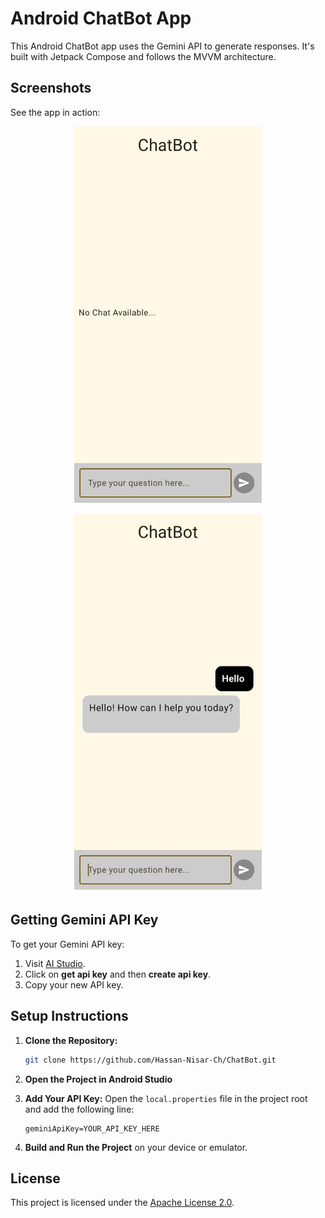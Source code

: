 # Android ChatBot App

This Android ChatBot app uses the Gemini API to generate responses. It's built with Jetpack Compose and follows the MVVM architecture.

## Screenshots

See the app in action:

<p align="center">
  <img src="screenshots/screenshot1.jpg" alt="Screenshot 1" width="300">
</p>

<p align="center">
  <img src="screenshots/screenshot2.jpg" alt="Screenshot 2" width="300">
</p>

## Getting Gemini API Key

To get your Gemini API key:

1. Visit [AI Studio](https://aistudio.google.com/).
2. Click on **get api key** and then **create api key**.
3. Copy your new API key.

## Setup Instructions

1. **Clone the Repository:**
   ```bash
   git clone https://github.com/Hassan-Nisar-Ch/ChatBot.git
   ```

2. **Open the Project in Android Studio**

3. **Add Your API Key:**
   Open the `local.properties` file in the project root and add the following line:
   ```properties
   geminiApiKey=YOUR_API_KEY_HERE
   ```

4. **Build and Run the Project** on your device or emulator.

## License

This project is licensed under the [Apache License 2.0](LICENSE).

